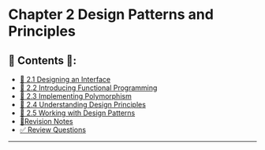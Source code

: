 <link href="../../style.css" rel="stylesheet"></link>

# Chapter 2 Design Patterns and Principles

## 📜 Contents 📜:

- [🧠 2.1 Designing an Interface](/src/chapter_2/chapter_2_1_designing_an_interface/)
- [🧠 2.2 Introducing Functional Programming](/src/chapter_2/chapter_2_2_intro_functional_programming/)
- [🧠 2.3 Implementing Polymorphism](/src/chapter_2/chapter_2_3_implementing_polymorphism/)
- [🧠 2.4 Understanding Design Principles](/src/chapter_2/chapter_2_4_understanding_design_principles/)
- [🧠 2.5 Working with Design Patterns](/src/chapter_2/chapter_2_5_working_with_design_patterns/)
- [📝Revision Notes](/src/chapter_2/revision_notes/)
- [✅ Review Questions](/src/review_questions/chapter_2/)
<hr>

